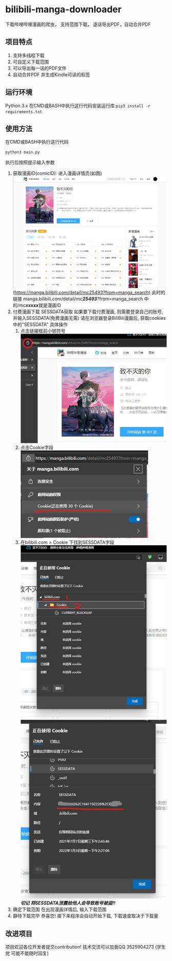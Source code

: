 # bilibili-manga-downloader
下载哔哩哔哩漫画的爬虫， 支持范围下载， 逐话导出PDF，自动合并PDF
## 项目特点
1. 支持多线程下载
2. 可自定义下载范围
3. 可以导出每一话的PDF文件
4. 自动合并PDF 并生成Kindle可读的标签
## 运行环境
Python 3.x
在CMD或BASH中执行这行代码安装运行库:```pip3 install -r  requirements.txt```
## 使用方法
在CMD或BASH中执行这行代码
```
python3 main.py
```
执行后按照提示输入参数

1. 获取漫画ID(comicID):
	进入漫画详情页(如图)
	![漫画详情](/images/info.jpg "漫画详情")(https://manga.bilibili.com/detail/mc25493?from=manga_search)
	此时的链接 manga.bilibili.com/detail/mc***25493***?from=manga_search 中的/mc***xxxxx***就是漫画ID
2. 付费漫画下载 SESSDATA获取
	如果要下载付费漫画, 则需要登录自己的账号, 并输入SESSDATA(免费漫画无需)
	请在浏览器登录BiliBili漫画后, 获取cookies中的"SESSDATA"
	具体操作
	1. 点击链接框前小锁符号
		![获取cookie](/images/getCookies1.jpg "获取cookie")
	2. 点击Cookie字段
		![获取cookie](/images/getCookies2.jpg "获取cookie")
	3. 在bilibili.com > Cookie 下找到SESSDATA字段
		![获取cookie](/images/getCookies3.jpg "获取cookie")
		![获取cookie](/images/getCookies4.jpg "获取cookie")
		***切记 将SESSDATA泄露给他人会导致账号被盗!!***
3. 确定下载范围
	在出现漫画详情后, 输入下载范围
4. 静待下载完毕
	恭喜您! 接下来程序会自动开始下载, 下载速度取决于下载量
## 改进项目
项目欢迎各位开发者提交contribution!
技术交流可以加我QQ 3525904273 (学生党 可能不能随时回复)